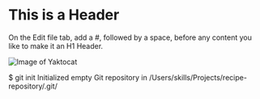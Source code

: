 # This is a Header

On the Edit file tab, add a #, followed by a space, before any content you like to make it an H1 Header.

![Image of Yaktocat](https://octodex.github.com/images/yaktocat.png)

$ git init
Initialized empty Git repository in /Users/skills/Projects/recipe-repository/.git/
